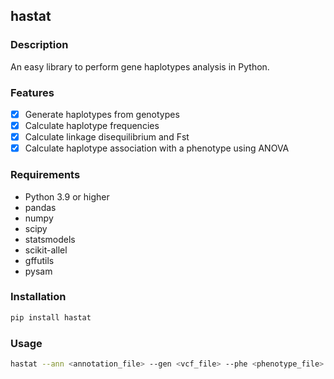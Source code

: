 ## hastat

### Description
An easy library to perform gene haplotypes analysis in Python.

### Features
- [x] Generate haplotypes from genotypes
- [x] Calculate haplotype frequencies
- [x] Calculate linkage disequilibrium and Fst
- [x] Calculate haplotype association with a phenotype using ANOVA

### Requirements
- Python 3.9 or higher
- pandas
- numpy
- scipy
- statsmodels
- scikit-allel
- gffutils
- pysam

### Installation

```bash
pip install hastat
```

### Usage

```bash
hastat --ann <annotation_file> --gen <vcf_file> --phe <phenotype_file> --out-dir <output_dir>
```

